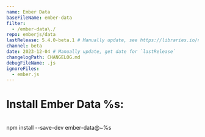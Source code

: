```yaml
---
name: Ember Data
baseFileName: ember-data
filter:
  - /ember-data\./
repo: emberjs/data
lastRelease: 5.4.0-beta.1 # Manually update, see https://libraries.io/npm/ember-data throughout
channel: beta
date: 2023-12-04 # Manually update, get date for `lastRelease`
changelogPath: CHANGELOG.md
debugFileName: .js
ignoreFiles:
  - ember.js
---
```


# Install Ember Data %s:

<br>
npm install --save-dev ember-data@~%s
